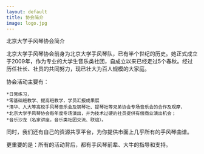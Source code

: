 ```yaml
---
layout: default
title: 协会简介
image: logo.jpg
---
```


北京大学手风琴协会简介
	
北京大学手风琴协会前身为北京大学手风琴队，已有半个世纪的历史。她正式成立于2009年，作为专业的大学生音乐类社团，自成立以来已经走过5个春秋。经过历任社长、社员的共同努力，现已壮大为百人规模的大家庭。

协会活动主要有：

    *日常练习，
    *零基础班教学、提高班教学，学员汇报成果展
    *清华、人大等高校手风琴音乐会及钢琴社、提琴社等兄弟协会专场音乐会的合作及观摩，
    *北京大学手风琴协会每年度专场演出，并为技术过硬的社员提供有偿商业演出机会；
    *音乐沙龙（名家讲座，音乐类社团交流、联谊）。


同时，我们还有自己的资源共享平台，为你提供市面上几乎所有的手风琴曲谱。

更重要的是：所有的活动背后，都有手风琴前辈、大牛的指导和支持。